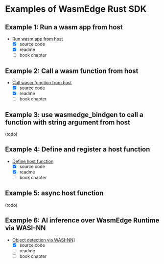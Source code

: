 # Examples of WasmEdge Rust SDK

## Example 1: Run a wasm app from host

- [Run wasm app from host](run-wasm-app-from-host/)
  - [x] source code
  - [x] readme
  - [ ] book chapter

## Example 2: Call a wasm function from host

- [Call wasm function from host](call-func-from-host/README.md)
  - [x] source code
  - [x] readme
  - [ ] book chapter

## Example 3: use wasmedge_bindgen to call a function with string argument from host

(todo)

## Example 4: Define and register a host function

- [Define host function](define-host-func/README.md)
  - [x] source code
  - [x] readme
  - [ ] book chapter

## Example 5: async host function

(todo)

## Example 6: AI inference over WasmEdge Runtime via WASI-NN

- [Object detection via WASI-NN](object-detection-via-wasinn/README.md)]
  - [x] source code
  - [ ] readme
  - [ ] book chapter
